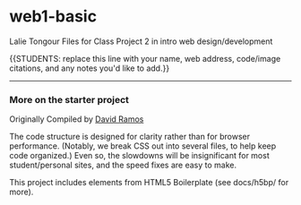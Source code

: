 # web1-basic

Lalie Tongour Files for Class Project 2 in intro web design/development

{{STUDENTS: replace this line with your name, web address, code/image citations, and any notes you'd like to add.}}



***

### More on the starter project

Originally Compiled by [David Ramos](http://imaginaryterrain.com)

The code structure is designed for clarity rather than for browser performance. (Notably, we break CSS out into several files, to help keep code organized.) Even so, the slowdowns will be insignificant for most student/personal sites, and the speed fixes are easy to make.

This project includes elements from HTML5 Boilerplate (see docs/h5bp/ for more).

